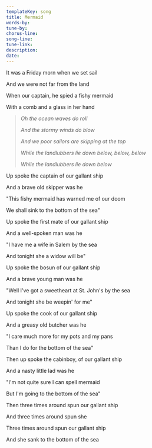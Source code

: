 ```yaml
---
templateKey: song
title: Mermaid  
words-by:
tune-by:
chorus-line:
song-line:
tune-link:
description:
date:
---
```

It was a Friday morn when we set sail

And we were not far from the land

When our captain, he spied a fishy mermaid

With a comb and a glass in her hand

> *Oh the ocean waves do roll*
>
> *And the stormy winds do blow*
>
> *And we poor sailors are skipping at the top*
>
> *While the landlubbers lie down below, below, below*
>
> *While the landlubbers lie down below*

Up spoke the captain of our gallant ship

And a brave old skipper was he

\"This fishy mermaid has warned me of our doom

We shall sink to the bottom of the sea\"

Up spoke the first mate of our gallant ship

And a well-spoken man was he

\"I have me a wife in Salem by the sea

And tonight she a widow will be\"

Up spoke the bosun of our gallant ship

And a brave young man was he

\"Well I\'ve got a sweetheart at St. John\'s by the sea

And tonight she be weepin\' for me\"

Up spoke the cook of our gallant ship

And a greasy old butcher was he

\"I care much more for my pots and my pans

Than I do for the bottom of the sea\"

Then up spoke the cabinboy, of our gallant ship

And a nasty little lad was he

\"I\'m not quite sure I can spell mermaid

But I\'m going to the bottom of the sea\"

Then three times around spun our gallant ship

And three times around spun she

Three times around spun our gallant ship

And she sank to the bottom of the sea
